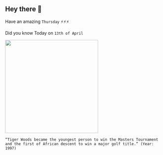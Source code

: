 ## Hey there 👋
Have an amazing `Thursday` ⚡⚡⚡

Did you know Today on `13th of April`
 
 [<img src="https://ichef.bbci.co.uk/news/1024/cpsprodpb/6738/production/_106342462_woods_95_getty_feature_promo.png" width="300" />](https://www.history.com/this-day-in-history/tiger-woods-wins-first-major) 
 ```
“Tiger Woods became the youngest person to win the Masters Tournament and the first of African descent to win a major golf title.” (Year: 1997)
```
